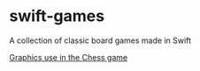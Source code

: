 # swift-games
A collection of classic board games made in Swift

[Graphics use in the Chess game](https://opengameart.org/content/chess-pieces-and-board-squares) 

